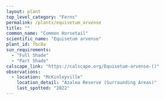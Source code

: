 ```yaml
---
layout: plant                                                              
top_level_category: "Ferns"
permalink: /plants/equisetum_arvense
title: ""
common_name: "Common Horsetail"
scientific_name: "Equisetum arvense"
plant_id: fbc8a
sun_requirements:
  - "Full Shade"
  - "Part Shade"
calscape_link: "https://calscape.org/Equisetum-arvense-()"
observations: 
  - location: "McKinleyville"
    location_detail: "Azalea Reserve (Surrounding Areas)"    
    last_spotted: "2022"
---
```



